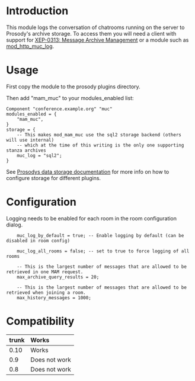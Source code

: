 # Introduction #

This module logs the conversation of chatrooms running on the server to Prosody's archive storage.
To access them you will need a client with support for
[XEP-0313: Message Archive Management](http://xmpp.org/extensions/xep-0313.html)
or a module such as [mod\_http\_muc\_log](mod_http_muc_log.md).

# Usage #

First copy the module to the prosody plugins directory.

Then add "mam\_muc" to your modules\_enabled list:
```
Component "conference.example.org" "muc"
modules_enabled = {
	"mam_muc",
}
storage = {
	-- This makes mod_mam_muc use the sql2 storage backend (others will use internal)
	-- which at the time of this writing is the only one supporting stanza archives
	muc_log = "sql2";
}
```

See [Prosodys data storage documentation](https://prosody.im/doc/storage)
for more info on how to configure storage for different plugins.

# Configuration #

Logging needs to be enabled for each room in the room configuration dialog.

```
	muc_log_by_default = true; -- Enable logging by default (can be disabled in room config)

	muc_log_all_rooms = false; -- set to true to force logging of all rooms

	-- This is the largest number of messages that are allowed to be retrieved in one MAM request.
	max_archive_query_results = 20;

	-- This is the largest number of messages that are allowed to be retrieved when joining a room.
	max_history_messages = 1000;
```


# Compatibility #
| trunk | Works |
|:------|:------|
| 0.10 | Works |
| 0.9 | Does not work |
| 0.8 | Does not work |